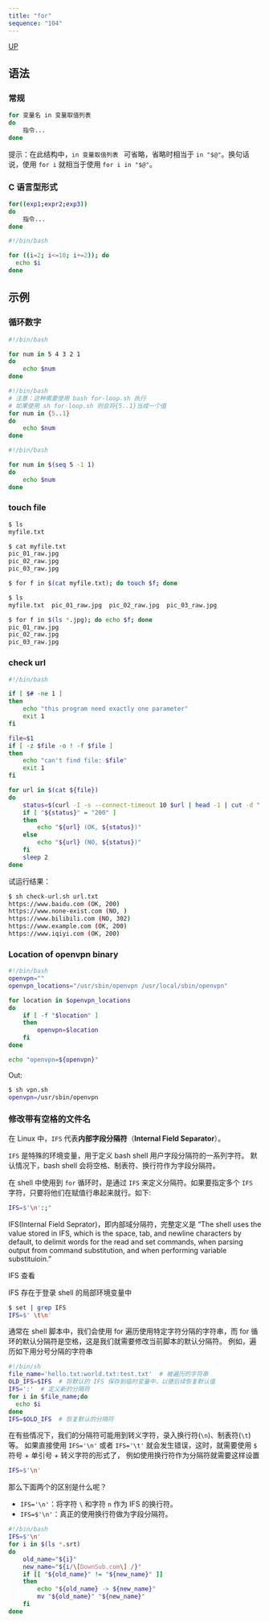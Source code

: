 ```yaml
---
title: "for"
sequence: "104"
---
```


[UP](/bash.html)


## 语法

### 常规

```bash
for 变量名 in 变量取值列表
do
    指令...
done
```

提示：在此结构中，`in 变量取值列表 ` 可省略，省略时相当于 `in "$@"`。换句话说，使用 `for i` 就相当于使用 `for i in "$@"`。

### C 语言型形式

```bash
for((exp1;expr2;exp3))
do
    指令...
done
```

```bash
#!/bin/bash

for ((i=2; i<=10; i+=2)); do
  echo $i
done
```

## 示例

### 循环数字

```bash
#!/bin/bash

for num in 5 4 3 2 1
do
    echo $num
done
```

```bash
#!/bin/bash
# 注意：这种需要使用 bash for-loop.sh 执行
# 如果使用 sh for-loop.sh 则会将{5..1}当成一个值
for num in {5..1}
do
    echo $num
done
```

```bash
#!/bin/bash

for num in $(seq 5 -1 1)
do
    echo $num
done
```



### touch file

```bash
$ ls
myfile.txt

$ cat myfile.txt
pic_01_raw.jpg
pic_02_raw.jpg
pic_03_raw.jpg

$ for f in $(cat myfile.txt); do touch $f; done

$ ls
myfile.txt  pic_01_raw.jpg  pic_02_raw.jpg  pic_03_raw.jpg

$ for f in $(ls *.jpg); do echo $f; done
pic_01_raw.jpg
pic_02_raw.jpg
pic_03_raw.jpg
```

### check url

```bash
#!/bin/bash

if [ $# -ne 1 ]
then
    echo "this program need exactly one parameter"
    exit 1
fi

file=$1
if [ -z $file -o ! -f $file ]
then
    echo "can't find file: $file"
    exit 1
fi

for url in $(cat ${file})
do
    status=$(curl -I -s --connect-timeout 10 $url | head -1 | cut -d " " -f 2)
    if [ "${status}" = "200" ]
    then
        echo "${url} (OK, ${status})"
    else
        echo "${url} (NO, ${status})"
    fi
    sleep 2
done
```

试运行结果：

```bash
$ sh check-url.sh url.txt
https://www.baidu.com (OK, 200)
https://www.none-exist.com (NO, )
https://www.bilibili.com (NO, 302)
https://www.example.com (OK, 200)
https://www.iqiyi.com (OK, 200)
```

### Location of openvpn binary

```bash
#!/bin/bash
openvpn=""
openvpn_locations="/usr/sbin/openvpn /usr/local/sbin/openvpn"

for location in $openvpn_locations
do
    if [ -f "$location" ]
    then
        openvpn=$location
    fi
done

echo "openvpn=${openvpn}"
```

Out:

```bash
$ sh vpn.sh
openvpn=/usr/sbin/openvpn
```

### 修改带有空格的文件名

在 Linux 中，`IFS` 代表**内部字段分隔符**（**Internal Field Separator**）。

`IFS` 是特殊的环境变量，用于定义 bash shell 用户字段分隔符的一系列字符。
默认情况下，bash shell 会将空格、制表符、换行符作为字段分隔符。

在 shell 中使用到 `for` 循环时，是通过 `IFS` 来定义分隔符。如果要指定多个 `IFS` 字符，只要将他们在赋值行串起来就行。如下:

```bash
IFS=$'\n':;"
```

IFS(Internal Field Seprator)，即内部域分隔符，完整定义是
“The shell uses the value stored in IFS, which is the space, tab, and newline characters by default,
to delimit words for the read and set commands,
when parsing output from command substitution, and when performing variable substituioin.”

IFS 查看

IFS 存在于登录 shell 的局部环境变量中

```bash
$ set | grep IFS
IFS=$' \t\n'
```

通常在 shell 脚本中，我们会使用 for 遍历使用特定字符分隔的字符串，而 for 循环的默认分隔符是空格，这是我们就需要修改当前脚本的默认分隔符。
例如，遍历如下用分号分隔的字符串

```bash
#!/bin/sh
file_name='hello.txt:world.txt:test.txt'  # 被遍历的字符串
OLD_IFS=$IFS  # 将默认的 IFS 保存到临时变量中，以便后续恢复默认值
IFS=':'  # 定义新的分隔符
for i in $file_name;do
  echo $i
done
IFS=$OLD_IFS  # 恢复默认的分隔符
```

在有些情况下，我们的分隔符可能用到转义字符，录入换行符(`\n`)、制表符(`\t`)等。
如果直接使用 `IFS='\n'` 或者 `IFS='\t'` 就会发生错误，这时，就需要使用 `$` 符号 + 单引号 + 转义字符的形式了，
例如使用换行符作为分隔符就需要这样设置

```bash
IFS=$'\n'
```

那么下面两个的区别是什么呢？

- `IFS='\n'`：将字符 `\` 和字符 `n` 作为 IFS 的换行符。
- `IFS=$'\n'`：真正的使用换行符做为字段分隔符。

```bash
#!/bin/bash
IFS=$'\n'
for i in $(ls *.srt)
do
    old_name="${i}"
    new_name="${i/\[DownSub.com\] /}"
    if [[ "${old_name}" != "${new_name}" ]]
    then
        echo "${old_name} -> ${new_name}"
        mv "${old_name}" "${new_name}"
    fi
done
```
